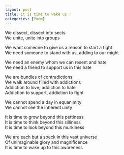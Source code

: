 ```yaml
---
layout: post
title: It is time to wake up !
categories: [Poem]
---
```


We dissect, dissect into sects  
We unite, unite into groups

We want someone to give us a reason to start a fight  
We need someone to stand with us, adding to our might

We need an enemy whom we can resent and hate  
We need a friend to support us in this hate

We are bundles of contradictions  
We walk around filled with addictions  
Addiction to love, addiction to hate  
Addiction to support, addiction to fight

We cannot spend a day in equanimity  
We cannot see the inherent unity

It is time to grow beyond this pettiness  
It is time to think beyond this silliness  
It is time to look beyond this murkiness

We are each but a speck in this vast universe  
Of unimaginable glory and magnificence  
It is time to wake up to this awareness
